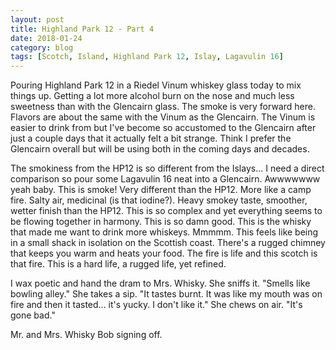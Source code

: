 ```yaml
---
layout: post
title: Highland Park 12 - Part 4
date: 2018-01-24
category: blog
tags: [Scotch, Island, Highland Park 12, Islay, Lagavulin 16]
---
```


Pouring Highland Park 12 in a Riedel Vinum whiskey glass today to mix things up. Getting a lot more alcohol burn on the nose and much less sweetness than with the Glencairn glass. The smoke is very forward here. Flavors are about the same with the Vinum as the Glencairn. The Vinum is easier to drink from but I've become so accustomed to the Glencairn after just a couple days that it actually felt a bit strange. Think I prefer the Glencairn overall but will be using both in the coming days and decades.

The smokiness from the HP12 is so different from the Islays... I need a direct comparison so pour some Lagavulin 16 neat into a Glencairn. Awwwwwww yeah baby. This is smoke! Very different than the HP12. More like a camp fire. Salty air, medicinal (is that iodine?). Heavy smokey taste, smoother, wetter finish than the HP12. This is so complex and yet everything seems to be flowing together in harmony. This is so damn good. This is the whisky that made me want to drink more whiskeys. Mmmmm. This feels like being in a small shack in isolation on the Scottish coast. There's a rugged chimney that keeps you warm and heats your food. The fire is life and this scotch is that fire. This is a hard life, a rugged life, yet refined.

I wax poetic and hand the dram to Mrs. Whisky. She sniffs it. "Smells like bowling alley." She takes a sip. "It tastes burnt. It was like my mouth was on fire and then it tasted... it's yucky. I don't like it." She chews on air. "It's gone bad."

Mr. and Mrs. Whisky Bob signing off.

